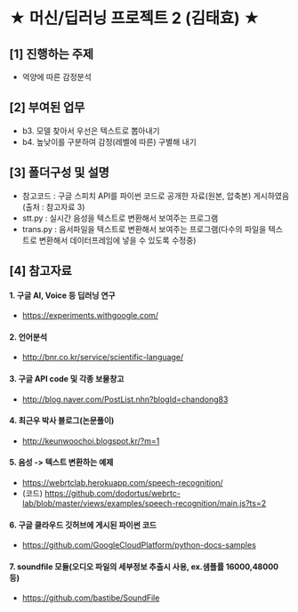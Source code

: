 ★ 머신/딥러닝 프로젝트 2 (김태효) ★
===================
## [1] 진행하는 주제
 - 억양에 따른 감정분석

## [2] 부여된 업무
 - b3. 모델 찾아서 우선은 텍스트로 뽑아내기
 - b4. 높낮이를 구분하여 감정(레벨에 따른) 구별해 내기

## [3] 폴더구성 및 설명

 - 참고코드 : 구글 스피치 API를 파이썬 코드로 공개한 자료(원본, 압축본) 게시하였음 (출처 : 참고자료 3)
 - stt.py : 실시간 음성을 텍스트로 변환해서 보여주는 프로그램
 - trans.py : 음서파일을 텍스트로 변환해서 보여주는 프로그램(다수의 파일을 텍스트로 변환해서 데이터프레임에 넣을 수 있도록 수정중)

## [4] 참고자료

#### 1. 구글 AI, Voice 등 딥러닝 연구
 - https://experiments.withgoogle.com/

#### 2. 언어분석
 - http://bnr.co.kr/service/scientific-language/

#### 3. 구글 API code 및 각종 보물창고
 - http://blog.naver.com/PostList.nhn?blogId=chandong83

#### 4. 최근우 박사 블로그(논문풀이)
 - http://keunwoochoi.blogspot.kr/?m=1

#### 5. 음성 -> 텍스트 변환하는 예제
 - https://webrtclab.herokuapp.com/speech-recognition/
 - (코드) https://github.com/dodortus/webrtc-lab/blob/master/views/examples/speech-recognition/main.js?ts=2

#### 6. 구글 클라우드 깃허브에 게시된 파이썬 코드 
 - https://github.com/GoogleCloudPlatform/python-docs-samples
 
#### 7. soundfile 모듈(오디오 파일의 세부정보 추출시 사용, ex.샘플률 16000,48000 등)
 - https://github.com/bastibe/SoundFile
